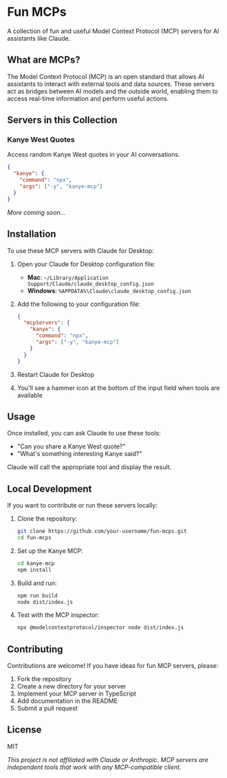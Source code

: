 # Fun MCPs

A collection of fun and useful Model Context Protocol (MCP) servers for AI assistants like Claude.

## What are MCPs?

The Model Context Protocol (MCP) is an open standard that allows AI assistants to interact with external tools and data sources. These servers act as bridges between AI models and the outside world, enabling them to access real-time information and perform useful actions.

## Servers in this Collection

### Kanye West Quotes

Access random Kanye West quotes in your AI conversations.

```json
{
  "kanye": {
    "command": "npx",
    "args": ["-y", "kanye-mcp"]
  }
}
```

_More coming soon..._

## Installation

To use these MCP servers with Claude for Desktop:

1. Open your Claude for Desktop configuration file:
   - **Mac**: `~/Library/Application Support/Claude/claude_desktop_config.json`
   - **Windows**: `%APPDATA%\Claude\claude_desktop_config.json`

2. Add the following to your configuration file:
   ```json
   {
     "mcpServers": {
       "kanye": {
         "command": "npx",
         "args": ["-y", "kanye-mcp"]
       }
     }
   }
   ```

3. Restart Claude for Desktop

4. You'll see a hammer icon at the bottom of the input field when tools are available

## Usage

Once installed, you can ask Claude to use these tools:

* "Can you share a Kanye West quote?"
* "What's something interesting Kanye said?"

Claude will call the appropriate tool and display the result.

## Local Development

If you want to contribute or run these servers locally:

1. Clone the repository:
   ```bash
   git clone https://github.com/your-username/fun-mcps.git
   cd fun-mcps
   ```

2. Set up the Kanye MCP:
   ```bash
   cd kanye-mcp
   npm install
   ```

3. Build and run:
   ```bash
   npm run build
   node dist/index.js
   ```

4. Test with the MCP inspector:
   ```bash
   npx @modelcontextprotocol/inspector node dist/index.js
   ```

## Contributing

Contributions are welcome! If you have ideas for fun MCP servers, please:

1. Fork the repository
2. Create a new directory for your server
3. Implement your MCP server in TypeScript
4. Add documentation in the README
5. Submit a pull request

## License

MIT

_This project is not affiliated with Claude or Anthropic. MCP servers are independent tools that work with any MCP-compatible client._
